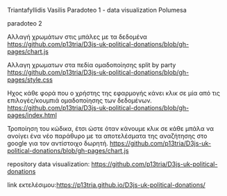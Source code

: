 Triantafyllidis Vasilis
Paradoteo 1 - data visualization
Polumesa 

paradoteo 2

 Αλλαγή χρωμάτων στις μπάλες με τα δεδομένα
 https://github.com/p13tria/D3js-uk-political-donations/blob/gh-pages/chart.js
 
 Αλλαγη χρωματων στα πεδία ομαδοποίησης split by party
 https://github.com/p13tria/D3js-uk-political-donations/blob/gh-pages/style.css
 
  Ηχος κάθε φορά που ο χρήστης της εφαρμογής κάνει κλικ σε μία από τις επιλογές/κουμπιά ομαδοποίησης των δεδομένων.
  https://github.com/p13tria/D3js-uk-political-donations/blob/gh-pages/index.html
  
  Τροποίηση του κώδικα, έτσι ώστε όταν κάνουμε κλικ σε κάθε μπάλα να ανοίγει ένα νέο παράθυρο με τα αποτελέσματα της αναζήτησης στο google   για τον αντίστοιχο δωρητή.
  https://github.com/p13tria/D3js-uk-political-donations/blob/gh-pages/chart.js
  
  repository data visualization: https://github.com/p13tria/D3js-uk-political-donations
  
  link εκτελέσιμου:https://p13tria.github.io/D3js-uk-political-donations/
 
